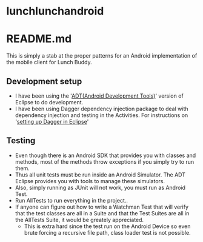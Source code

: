lunchlunchandroid
=================
# README.md

This is simply a stab at the proper patterns for an Android implementation of the mobile client for Lunch Buddy.

## Development setup
- I have been using the '[ADT(Android Development Tools)](http://developer.android.com/sdk/installing/bundle.html)' version of Eclipse to do development.
- I have been using Dagger dependency injection package to deal with dependency injection and testing in the Activities. For instructions on '[setting up Dagger in Eclipse](http://www.thekeyconsultant.com/2013/09/adding-dagger-to-your-android-project.html)'

## Testing
- Even though there is an Android SDK that provides you with classes and methods, most of the methods throw exceptions if you simply try to run them.
- Thus all unit tests must be run inside an Android Simulator. The ADT Eclipse provides you with tools to manage these simulators. 
- Also, simply running as JUnit will not work, you must run as Android Test.
- Run AllTests to run everything in the project..
- If anyone can figure out how to write a Watchman Test that will verify that the test classes are all in a Suite and that the Test Suites are all in the AllTests Suite, it would be greately appreciated.
	- This is extra hard since the test run on the Android Device so even brute forcing a recursive file path, class loader test is not possible.
